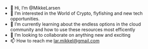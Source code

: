 - 👋 Hi, I’m @MikkeLarsen
- 👀 I’m interested in the World of Crypto, flyfishing and new tech opportunities.
- 🌱 I’m currently learning about the endless options in the cloud community and how to use these resources most efficently
- 💞️ I’m looking to collaborate on anything new and exciting
- 📫 How to reach me lar.mikkel@gmail.com

<!---
MikkeLarsen/MikkeLarsen is a ✨ special ✨ repository because its `README.md` (this file) appears on your GitHub profile.
You can click the Preview link to take a look at your changes.
--->
